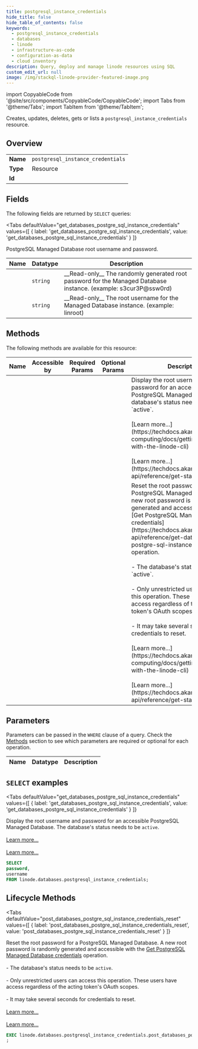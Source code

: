 ```yaml
--- 
title: postgresql_instance_credentials
hide_title: false
hide_table_of_contents: false
keywords:
  - postgresql_instance_credentials
  - databases
  - linode
  - infrastructure-as-code
  - configuration-as-data
  - cloud inventory
description: Query, deploy and manage linode resources using SQL
custom_edit_url: null
image: /img/stackql-linode-provider-featured-image.png
---
```


import CopyableCode from '@site/src/components/CopyableCode/CopyableCode';
import Tabs from '@theme/Tabs';
import TabItem from '@theme/TabItem';

Creates, updates, deletes, gets or lists a <code>postgresql_instance_credentials</code> resource.

## Overview
<table><tbody>
<tr><td><b>Name</b></td><td><code>postgresql_instance_credentials</code></td></tr>
<tr><td><b>Type</b></td><td>Resource</td></tr>
<tr><td><b>Id</b></td><td><CopyableCode code="linode.databases.postgresql_instance_credentials" /></td></tr>
</tbody></table>

## Fields

The following fields are returned by `SELECT` queries:

<Tabs
    defaultValue="get_databases_postgre_sql_instance_credentials"
    values={[
        { label: 'get_databases_postgre_sql_instance_credentials', value: 'get_databases_postgre_sql_instance_credentials' }
    ]}
>
<TabItem value="get_databases_postgre_sql_instance_credentials">

PostgreSQL Managed Database root username and password.

<table>
<thead>
    <tr>
    <th>Name</th>
    <th>Datatype</th>
    <th>Description</th>
    </tr>
</thead>
<tbody>
<tr>
    <td><CopyableCode code="password" /></td>
    <td><code>string</code></td>
    <td>__Read-only__ The randomly generated root password for the Managed Database instance. (example: s3cur3P@ssw0rd)</td>
</tr>
<tr>
    <td><CopyableCode code="username" /></td>
    <td><code>string</code></td>
    <td>__Read-only__ The root username for the Managed Database instance. (example: linroot)</td>
</tr>
</tbody>
</table>
</TabItem>
</Tabs>

## Methods

The following methods are available for this resource:

<table>
<thead>
    <tr>
    <th>Name</th>
    <th>Accessible by</th>
    <th>Required Params</th>
    <th>Optional Params</th>
    <th>Description</th>
    </tr>
</thead>
<tbody>
<tr>
    <td><a href="#get_databases_postgre_sql_instance_credentials"><CopyableCode code="get_databases_postgre_sql_instance_credentials" /></a></td>
    <td><CopyableCode code="select" /></td>
    <td></td>
    <td></td>
    <td>Display the root username and password for an accessible PostgreSQL Managed Database. The database's status needs to be `active`.<br /><br />[Learn more...](https://techdocs.akamai.com/cloud-computing/docs/getting-started-with-the-linode-cli)<br /><br />[Learn more...](https://techdocs.akamai.com/linode-api/reference/get-started#oauth)</td>
</tr>
<tr>
    <td><a href="#post_databases_postgre_sql_instance_credentials_reset"><CopyableCode code="post_databases_postgre_sql_instance_credentials_reset" /></a></td>
    <td><CopyableCode code="exec" /></td>
    <td></td>
    <td></td>
    <td>Reset the root password for a PostgreSQL Managed Database. A new root password is randomly generated and accessible with the [Get PostgreSQL Managed Database credentials](https://techdocs.akamai.com/linode-api/reference/get-databases-postgre-sql-instance-credentials) operation.<br /><br />- The database's status needs to be `active`.<br /><br />- Only unrestricted users can access this operation. These users have access regardless of the acting token's OAuth scopes.<br /><br />- It may take several seconds for credentials to reset.<br /><br />[Learn more...](https://techdocs.akamai.com/cloud-computing/docs/getting-started-with-the-linode-cli)<br /><br />[Learn more...](https://techdocs.akamai.com/linode-api/reference/get-started#oauth)</td>
</tr>
</tbody>
</table>

## Parameters

Parameters can be passed in the `WHERE` clause of a query. Check the [Methods](#methods) section to see which parameters are required or optional for each operation.

<table>
<thead>
    <tr>
    <th>Name</th>
    <th>Datatype</th>
    <th>Description</th>
    </tr>
</thead>
<tbody>
</tbody>
</table>

## `SELECT` examples

<Tabs
    defaultValue="get_databases_postgre_sql_instance_credentials"
    values={[
        { label: 'get_databases_postgre_sql_instance_credentials', value: 'get_databases_postgre_sql_instance_credentials' }
    ]}
>
<TabItem value="get_databases_postgre_sql_instance_credentials">

Display the root username and password for an accessible PostgreSQL Managed Database. The database's status needs to be `active`.<br /><br />[Learn more...](https://techdocs.akamai.com/cloud-computing/docs/getting-started-with-the-linode-cli)<br /><br />[Learn more...](https://techdocs.akamai.com/linode-api/reference/get-started#oauth)

```sql
SELECT
password,
username
FROM linode.databases.postgresql_instance_credentials;
```
</TabItem>
</Tabs>


## Lifecycle Methods

<Tabs
    defaultValue="post_databases_postgre_sql_instance_credentials_reset"
    values={[
        { label: 'post_databases_postgre_sql_instance_credentials_reset', value: 'post_databases_postgre_sql_instance_credentials_reset' }
    ]}
>
<TabItem value="post_databases_postgre_sql_instance_credentials_reset">

Reset the root password for a PostgreSQL Managed Database. A new root password is randomly generated and accessible with the [Get PostgreSQL Managed Database credentials](https://techdocs.akamai.com/linode-api/reference/get-databases-postgre-sql-instance-credentials) operation.<br /><br />- The database's status needs to be `active`.<br /><br />- Only unrestricted users can access this operation. These users have access regardless of the acting token's OAuth scopes.<br /><br />- It may take several seconds for credentials to reset.<br /><br />[Learn more...](https://techdocs.akamai.com/cloud-computing/docs/getting-started-with-the-linode-cli)<br /><br />[Learn more...](https://techdocs.akamai.com/linode-api/reference/get-started#oauth)

```sql
EXEC linode.databases.postgresql_instance_credentials.post_databases_postgre_sql_instance_credentials_reset 
;
```
</TabItem>
</Tabs>
